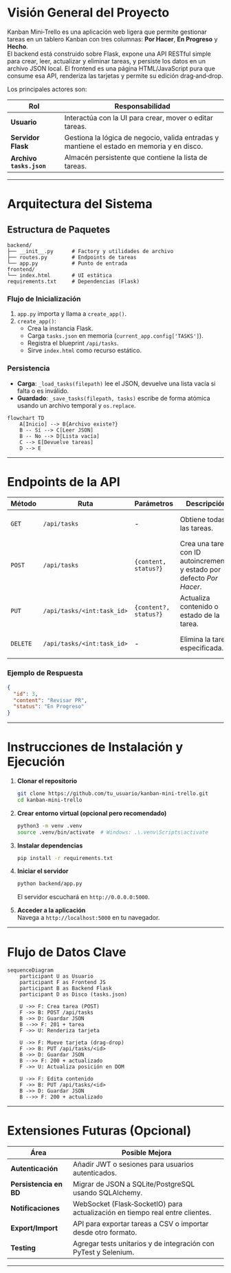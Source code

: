 # Visión General del Proyecto

Kanban Mini‑Trello es una aplicación web ligera que permite gestionar tareas en un tablero Kanban con tres columnas: **Por Hacer**, **En Progreso** y **Hecho**.  
El backend está construido sobre Flask, expone una API RESTful simple para crear, leer, actualizar y eliminar tareas, y persiste los datos en un archivo JSON local. El frontend es una página HTML/JavaScript pura que consume esa API, renderiza las tarjetas y permite su edición drag‑and‑drop.

Los principales actores son:

| Rol | Responsabilidad |
|-----|-----------------|
| **Usuario** | Interactúa con la UI para crear, mover o editar tareas. |
| **Servidor Flask** | Gestiona la lógica de negocio, valida entradas y mantiene el estado en memoria y en disco. |
| **Archivo `tasks.json`** | Almacén persistente que contiene la lista de tareas. |

---

# Arquitectura del Sistema

## Estructura de Paquetes

```
backend/
├── __init__.py      # Factory y utilidades de archivo
├── routes.py        # Endpoints de tareas
└── app.py           # Punto de entrada
frontend/
└── index.html       # UI estática
requirements.txt     # Dependencias (Flask)
```

### Flujo de Inicialización

1. `app.py` importa y llama a `create_app()`.
2. `create_app()`:
   - Crea la instancia Flask.
   - Carga `tasks.json` en memoria (`current_app.config['TASKS']`).
   - Registra el blueprint `/api/tasks`.
   - Sirve `index.html` como recurso estático.

### Persistencia

- **Carga**: `_load_tasks(filepath)` lee el JSON, devuelve una lista vacía si falta o es inválido.
- **Guardado**: `_save_tasks(filepath, tasks)` escribe de forma atómica usando un archivo temporal y `os.replace`.

```mermaid
flowchart TD
    A[Inicio] --> B{Archivo existe?}
    B -- Sí --> C[Leer JSON]
    B -- No --> D[Lista vacía]
    C --> E[Devuelve tareas]
    D --> E
```

---

# Endpoints de la API

| Método | Ruta | Parámetros | Descripción | Respuesta |
|--------|------|------------|-------------|-----------|
| `GET`  | `/api/tasks` | - | Obtiene todas las tareas. | `200 OK` + JSON array |
| `POST` | `/api/tasks` | `{content, status?}` | Crea una tarea con ID autoincremental y estado por defecto *Por Hacer*. | `201 Created` + objeto tarea |
| `PUT`  | `/api/tasks/<int:task_id>` | `{content?, status?}` | Actualiza contenido o estado de la tarea. | `200 OK` + objeto actualizado |
| `DELETE` | `/api/tasks/<int:task_id>` | - | Elimina la tarea especificada. | `200 OK` + objeto eliminado |

### Ejemplo de Respuesta

```json
{
  "id": 3,
  "content": "Revisar PR",
  "status": "En Progreso"
}
```

---

# Instrucciones de Instalación y Ejecución

1. **Clonar el repositorio**  
   ```bash
   git clone https://github.com/tu_usuario/kanban-mini-trello.git
   cd kanban-mini-trello
   ```

2. **Crear entorno virtual (opcional pero recomendado)**  
   ```bash
   python3 -m venv .venv
   source .venv/bin/activate  # Windows: .\.venv\Scripts\activate
   ```

3. **Instalar dependencias**  
   ```bash
   pip install -r requirements.txt
   ```

4. **Iniciar el servidor**  
   ```bash
   python backend/app.py
   ```
   El servidor escuchará en `http://0.0.0.0:5000`.

5. **Acceder a la aplicación**  
   Navega a `http://localhost:5000` en tu navegador.

---

# Flujo de Datos Clave

```mermaid
sequenceDiagram
    participant U as Usuario
    participant F as Frontend JS
    participant B as Backend Flask
    participant D as Disco (tasks.json)

    U ->> F: Crea tarea (POST)
    F ->> B: POST /api/tasks
    B ->> D: Guardar JSON
    B -->> F: 201 + tarea
    F ->> U: Renderiza tarjeta

    U ->> F: Mueve tarjeta (drag‑drop)
    F ->> B: PUT /api/tasks/<id>
    B ->> D: Guardar JSON
    B -->> F: 200 + actualizado
    F ->> U: Actualiza posición en DOM

    U ->> F: Edita contenido
    F ->> B: PUT /api/tasks/<id>
    B ->> D: Guardar JSON
    B -->> F: 200 + actualizado
```

---

# Extensiones Futuras (Opcional)

| Área | Posible Mejora |
|------|----------------|
| **Autenticación** | Añadir JWT o sesiones para usuarios autenticados. |
| **Persistencia en BD** | Migrar de JSON a SQLite/PostgreSQL usando SQLAlchemy. |
| **Notificaciones** | WebSocket (Flask‑SocketIO) para actualización en tiempo real entre clientes. |
| **Export/Import** | API para exportar tareas a CSV o importar desde otro formato. |
| **Testing** | Agregar tests unitarios y de integración con PyTest y Selenium. |

---